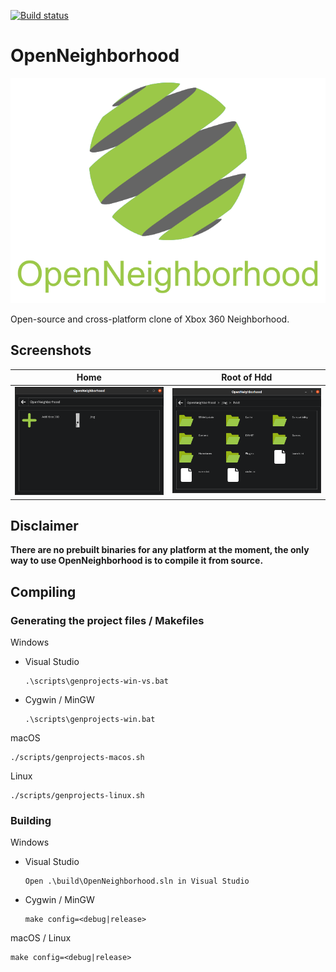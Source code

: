 [![Build status](https://github.com/ClementDreptin/OpenNeighborhood/actions/workflows/build.yml/badge.svg)](https://github.com/ClementDreptin/OpenNeighborhood/actions/workflows/build.yml)

# OpenNeighborhood

![OpenNeighborhood](./resources/logo/logo.png)

Open-source and cross-platform clone of Xbox 360 Neighborhood.

## Screenshots

Home | Root of Hdd
--- | ---
<img src="./resources/screenshots/home.png" alt="Home"/> | <img src="./resources/screenshots/hdd-root.png" alt="Hdd root"/>

## Disclaimer

**There are no prebuilt binaries for any platform at the moment, the only way to use OpenNeighborhood is to compile it from source.**


## Compiling

### Generating the project files / Makefiles

Windows
- Visual Studio
    ```
    .\scripts\genprojects-win-vs.bat
    ```
- Cygwin / MinGW
    ```
    .\scripts\genprojects-win.bat
    ```
macOS
```
./scripts/genprojects-macos.sh
```

Linux
```
./scripts/genprojects-linux.sh
```

### Building

Windows
- Visual Studio
    ```
    Open .\build\OpenNeighborhood.sln in Visual Studio
    ```
- Cygwin / MinGW
    ```
    make config=<debug|release>
    ```
macOS / Linux
```
make config=<debug|release>
```
